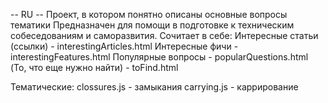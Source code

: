 -- RU -- 
Проект, в котором понятно описаны основные вопросы тематики 
Предназначен для помощи в подготовке к техническим собеседованиям и саморазвития.
Сочитает в себе:
Интересные статьи (ссылки) - interestingArticles.html
Интересные фичи - interestingFeatures.html
Популярные вопросы - popularQuestions.html
(То, что еще нужно найти) - toFind.html

Тематические:
clossures.js - замыкания
carrying.js - каррирование

